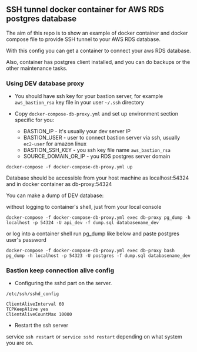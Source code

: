 ## SSH tunnel docker container for AWS RDS postgres database

The aim of this repo is to show an example of docker container and docker compose file to provide SSH tunnel to your AWS RDS database.

With this config you can get a container to connect your aws RDS database.

Also, container has postgres client installed, and you can do backups or the other maintenance tasks.


### Using DEV database proxy
- You should have ssh key for your bastion server, for example `aws_bastion_rsa` key file in your user `~/.ssh` directory
- Copy `docker-compose-db-proxy.yml` and set up environment section specific for you:
  
  - BASTION_IP - It's usually your dev server IP
  - BASTION_USER - user to connect bastion server via ssh, usually `ec2-user` for amazon linux
  - BASTION_SSH_KEY - you ssh key file name `aws_bastion_rsa`
  - SOURCE_DOMAIN_OR_IP - you RDS postgres server domain


```shell
docker-compose -f docker-compose-db-proxy.yml up
```
Database should be accessible from your host machine as localhost:54324 and in docker container as db-proxy:54324


You can make a dump of DEV database:

without logging to container's shell, just from your local console

```shell
docker-compose -f docker-compose-db-proxy.yml exec db-proxy pg_dump -h localhost -p 54324 -U api_dev -f dump.sql databasename_dev
```

or log into a container shell run pg_dump like below and paste postgres user's password

```shell
docker-compose -f docker-compose-db-proxy.yml exec db-proxy bash
pg_dump -h localhost -p 54323 -U postgres -f dump.sql databasename_dev
```


### Bastion keep connection alive config

- Configuring the sshd part on the server.

`/etc/ssh/sshd_config`

```shell
ClientAliveInterval 60
TCPKeepAlive yes
ClientAliveCountMax 10000
```

- Restart the ssh server

service `ssh restart` or  `service sshd restart` depending on what system you are on.